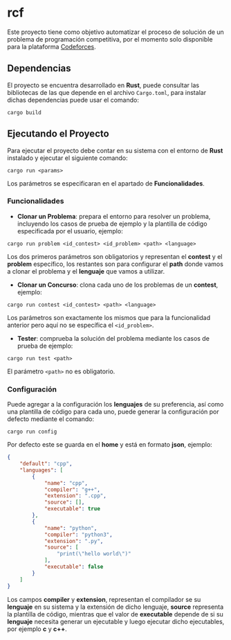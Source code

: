 # rcf

Este proyecto tiene como objetivo automatizar el proceso de solución de un problema de programación competitiva, por el momento solo disponible para la plataforma <a href="https://codeforces.com/">Codeforces</a>.

## Dependencias 

El proyecto se encuentra desarrollado en **Rust**, puede consultar las bibliotecas de las que depende en el archivo `Cargo.toml`, para instalar dichas dependencias puede usar el comando:

```
cargo build
```

## Ejecutando el Proyecto

Para ejecutar el proyecto debe contar en su sistema con el entorno de **Rust** instalado y ejecutar el siguiente comando:

```
cargo run <params>
```

Los parámetros se especificaran en el apartado de **Funcionalidades**.

### Funcionalidades

- **Clonar un Problema**: prepara el entorno para resolver un problema, incluyendo los casos de prueba de ejemplo y la plantilla de código especificada por el usuario, ejemplo:

```
cargo run problem <id_contest> <id_problem> <path> <language>
```

Los dos primeros parámetros son obligatorios y representan el **contest** y el **problem** específico, los restantes son para configurar el **path** donde vamos a clonar el problema y el **lenguaje** que vamos a utilizar.

- **Clonar un Concurso**: clona cada uno de los problemas de un **contest**, ejemplo:

```
cargo run contest <id_contest> <path> <language>
```

Los parámetros son exactamente los mismos que para la funcionalidad anterior pero aquí no se específica el `<id_problem>`.

- **Tester**: comprueba la solución del problema mediante los casos de prueba de ejemplo:

```
cargo run test <path>
```

El parámetro `<path>` no es obligatorio.

### Configuración

Puede agregar a la configuración los **lenguajes** de su preferencia, así como una plantilla de código para cada uno, puede generar la configuración por defecto mediante el comando:

```
cargo run config
```

Por defecto este se guarda en el **home** y está en formato **json**, ejemplo:

```json
{
    "default": "cpp",
    "languages": [
        {
            "name": "cpp",
            "compiler": "g++",
            "extension": ".cpp",
            "source": [],
            "executable": true
        },
        {
            "name": "python",
            "compiler": "python3",
            "extension": ".py",
            "source": [
                "print(\"hello world\")"
            ],
            "executable": false
        }
    ]
}
```

Los campos **compiler** y **extension**, representan el compilador se su **lenguaje** en su sistema y la extensión de dicho lenguaje, **source** representa la plantilla de código, mientras que el valor de **executable** depende de si su **lenguaje** necesita generar un ejecutable y luego ejecutar dicho ejecutables, por ejemplo **c** y **c++**.
